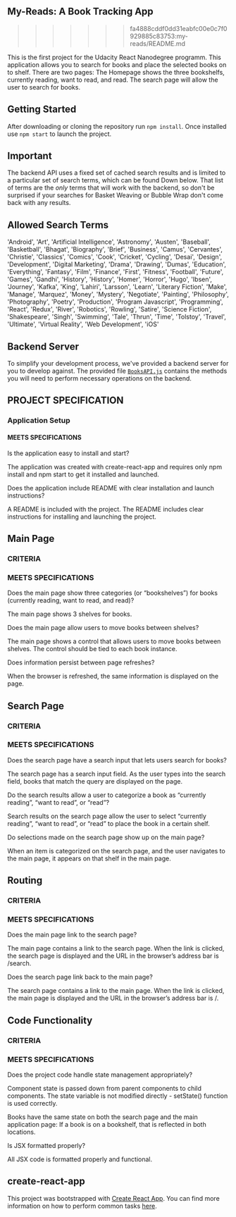 
## My-Reads: A Book Tracking App
>>>>>>> fa4888cddf0dd31eabfc00e0c7f0929885c83753:my-reads/README.md

This is the first project for the Udacity React Nanodegree programm.
This application allows you to search for books and place the selected books on to shelf. There are two pages: The Homepage shows the three bookshelfs, currently reading, want to read, and read. The search page will allow the user to search for books. 

## Getting Started

After downloading or cloning the repository  run `npm install`. 
Once installed use `npm start` to launch the project.


## Important
The backend API uses a fixed set of cached search results and is limited to a particular set of search terms, which can be found Down below. That list of terms are the _only_ terms that will work with the backend, so don't be surprised if your searches for Basket Weaving or Bubble Wrap don't come back with any results. 

## Allowed Search Terms

'Android', 'Art', 'Artificial Intelligence', 'Astronomy', 'Austen', 'Baseball', 'Basketball', 'Bhagat', 'Biography', 'Brief', 'Business', 'Camus', 'Cervantes', 'Christie', 'Classics', 'Comics', 'Cook', 'Cricket', 'Cycling', 'Desai', 'Design', 'Development', 'Digital Marketing', 'Drama', 'Drawing', 'Dumas', 'Education', 'Everything', 'Fantasy', 'Film', 'Finance', 'First', 'Fitness', 'Football', 'Future', 'Games', 'Gandhi', 'History', 'History', 'Homer', 'Horror', 'Hugo', 'Ibsen', 'Journey', 'Kafka', 'King', 'Lahiri', 'Larsson', 'Learn', 'Literary Fiction', 'Make', 'Manage', 'Marquez', 'Money', 'Mystery', 'Negotiate', 'Painting', 'Philosophy', 'Photography', 'Poetry', 'Production', 'Program Javascript', 'Programming', 'React', 'Redux', 'River', 'Robotics', 'Rowling', 'Satire', 'Science Fiction', 'Shakespeare', 'Singh', 'Swimming', 'Tale', 'Thrun', 'Time', 'Tolstoy', 'Travel', 'Ultimate', 'Virtual Reality', 'Web Development', 'iOS'


## Backend Server

To simplify your development process, we've provided a backend server for you to develop against. The provided file [`BooksAPI.js`](src/BooksAPI.js) contains the methods you will need to perform necessary operations on the backend.



## PROJECT SPECIFICATION

### Application Setup

#### MEETS SPECIFICATIONS

Is the application easy to install and start?

The application was created with create-react-app and requires only npm install and npm start to get it installed and launched.

Does the application include README with clear installation and launch instructions?

A README is included with the project. The README includes clear instructions for installing and launching the project.

## Main Page

### CRITERIA
### MEETS SPECIFICATIONS

Does the main page show three categories (or “bookshelves”) for books (currently reading, want to read, and read)?

The main page shows 3 shelves for books.

Does the main page allow users to move books between shelves?

The main page shows a control that allows users to move books between shelves. The control should be tied to each book instance.

Does information persist between page refreshes?

When the browser is refreshed, the same information is displayed on the page.

## Search Page

### CRITERIA
### MEETS SPECIFICATIONS

Does the search page have a search input that lets users search for books?

The search page has a search input field. As the user types into the search field, books that match the query are displayed on the page.

Do the search results allow a user to categorize a book as “currently reading”, “want to read”, or “read”?

Search results on the search page allow the user to select “currently reading”, “want to read”, or “read” to place the book in a certain shelf.

Do selections made on the search page show up on the main page?

When an item is categorized on the search page, and the user navigates to the main page, it appears on that shelf in the main page.

## Routing

### CRITERIA
### MEETS SPECIFICATIONS

Does the main page link to the search page?

The main page contains a link to the search page. When the link is clicked, the search page is displayed and the URL in the browser’s address bar is /search.

Does the search page link back to the main page?

The search page contains a link to the main page. When the link is clicked, the main page is displayed and the URL in the browser’s address bar is /.

## Code Functionality

### CRITERIA
### MEETS SPECIFICATIONS

Does the project code handle state management appropriately?

Component state is passed down from parent components to child components. The state variable is not modified directly - setState() function is used correctly.

Books have the same state on both the search page and the main application page: If a book is on a bookshelf, that is reflected in both locations.

Is JSX formatted properly?

All JSX code is formatted properly and functional.








## create-react-app

This project was bootstrapped with [Create React App](https://github.com/facebookincubator/create-react-app). You can find more information on how to perform common tasks [here](https://github.com/facebookincubator/create-react-app/blob/master/packages/react-scripts/template/README.md).

